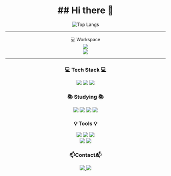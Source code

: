 <div align="center">
  <h1>## Hi there 👋</h1>

![Top Langs](https://github-readme-stats.vercel.app/api/top-langs/?username=Kimmyeonghyeon0&layout=compact)

<hr>
💻 Workspace<br>
<img src="https://img.shields.io/badge/Apple-MacBook_Pro-999999?style=for-the-badge&logo=apple&logoColor=white">
<br>
<img src="https://img.shields.io/badge/mac%20os-000000?style=for-the-badge&logo=apple&logoColor=white">


<hr>
<h3 align="center"> 💻 Tech Stack 💻 </h3>
<img src="https://img.shields.io/badge/Python-3776AB?style=for-the-badge&logo=python&logoColor=white"/>
<img src="https://img.shields.io/badge/CSS3-1572B6?style=for-the-badge&logo=css3&logoColor=white">
<img src="https://img.shields.io/badge/HTML5-E34F26?style=for-the-badge&logo=html5&logoColor=white">

<h3 align="center"> 📚 Studying 📚 </h3>
<img src="https://img.shields.io/badge/github-181717?style=for-the-badge&logo=github&logoColor=white">
<img src="https://img.shields.io/badge/git-F05032?style=for-the-badge&logo=git&logoColor=white">
<img src="https://img.shields.io/badge/amazonaws-232F3E?style=for-the-badge&logo=amazonaws&logoColor=white">
<img src="https://img.shields.io/badge/django-092E20?style=for-the-badge&logo=django&logoColor=white">


<h3 align="center">💡 Tools 💡</h3>
<img src="https://img.shields.io/badge/Visual_Studio-5C2D91?style=for-the-badge&logo=visual%20studio&logoColor=white">
<img src="https://img.shields.io/badge/Colab-F9AB00?style=for-the-badge&logo=googlecolab&color=525252">
<img src="https://img.shields.io/badge/github-181717?style=for-the-badge&logo=github&logoColor=white">
<br>
<img src="https://img.shields.io/badge/git-F05032?style=for-the-badge&logo=git&logoColor=white">
<img src="https://img.shields.io/badge/Notion-000000?style=for-the-badge&logo=notion&logoColor=white">


<h3 align="center">📫Contact📬</h3>

<a href="mailto:(audguss00915@gmail.com)" target="_blank">
<img src="https://img.shields.io/badge/Gmail-D14836?style=for-the-badge&logo=gmail&logoColor=white"/>
</a>

<a href="(https://www.discord.com/users/352307310774976513)" target="_blank">
<img src="https://img.shields.io/badge/Discord-7289DA?style=for-the-badge&logo=discord&logoColor=white"/>
</a>



</div>
<!--
**Kimmyeonghyeon0/Kimmyeonghyeon0** is a ✨ _special_ ✨ repository because its `README.md` (this file) appears on your GitHub profile.

Here are some ideas to get you started:

- 🔭 I’m currently working on ...
- 🌱 I’m currently learning ...
- 👯 I’m looking to collaborate on ...
- 🤔 I’m looking for help with ...W
- 💬 Ask me about ...
- 📫 How to reach me: ...
- 😄 Pronouns: ...
- ⚡ Fun fact: ...
-->
